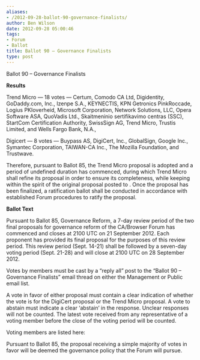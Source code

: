 ```yaml
---
aliases:
- /2012-09-28-ballot-90-governance-finalists/
author: Ben Wilson
date: 2012-09-28 05:00:46
tags:
- Forum
- Ballot
title: Ballot 90 – Governance Finalists
type: post
---
```


Ballot 90 – Governance Finalists

**Results**

Trend Micro — 18 votes — Certum, Comodo CA Ltd, Digidentity, GoDaddy.com, Inc., Izenpe S.A., KEYNECTIS, KPN Getronics PinkRoccade, Logius PKIoverheid, Microsoft Corporation, Network Solutions, LLC, Opera Software ASA, QuoVadis Ltd., Skaitmeninio sertifikavimo centras (SSC), StartCom Certification Authority, SwissSign AG, Trend Micro, Trustis Limited, and Wells Fargo Bank, N.A.,

Digicert — 8 votes — Buypass AS, DigiCert, Inc., GlobalSign, Google Inc., Symantec Corporation, TAIWAN-CA Inc., The Mozilla Foundation, and Trustwave.

Therefore, pursuant to Ballot 85, the Trend Micro proposal is adopted and a period of undefined duration has commenced, during which Trend Micro shall refine its proposal in order to ensure its completeness, while keeping within the spirit of the original proposal posted to . Once the proposal has been finalized, a ratification ballot shall be conducted in accordance with established Forum procedures to ratify the proposal.

**Ballot Text**

Pursuant to Ballot 85, Governance Reform, a 7-day review period of the two final proposals for governance reform of the CA/Browser Forum has commenced and closes at 2100 UTC on 21 September 2012. Each proponent has provided its final proposal for the purposes of this review period. This review period (Sept. 14-21) shall be followed by a seven-day voting period (Sept. 21-28) and will close at 2100 UTC on 28 September 2012.

Votes by members must be cast by a “reply all” post to the “Ballot 90 – Governance Finalists” email thread on either the Management or Public email list.

A vote in favor of either proposal must contain a clear indication of whether the vote is for the DigiCert proposal or the Trend Micro proposal. A vote to abstain must indicate a clear ‘abstain’ in the response. Unclear responses will not be counted. The latest vote received from any representative of a voting member before the close of the voting period will be counted.

Voting members are listed here:

Pursuant to Ballot 85, the proposal receiving a simple majority of votes in favor will be deemed the governance policy that the Forum will pursue.